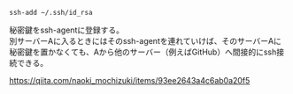 `ssh-add ~/.ssh/id_rsa`

秘密鍵をssh-agentに登録する。  
別サーバーAに入るときにはそのssh-agentを連れていけば、そのサーバーAに秘密鍵を置かなくても、Aから他のサーバー（例えばGitHub）へ間接的にssh接続できる。

https://qiita.com/naoki_mochizuki/items/93ee2643a4c6ab0a20f5
